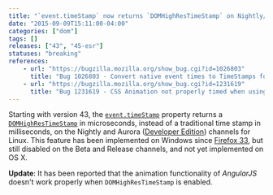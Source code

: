```yaml
---
title: "`event.timeStamp` now returns `DOMHighResTimeStamp` on Nightly/Aurora for Linux"
date: "2015-09-09T15:11:00-04:00"
categories: ["dom"]
tags: []
releases: ["43", "45-esr"]
statuses: "breaking"
references:
    - url: "https://bugzilla.mozilla.org/show_bug.cgi?id=1026803"
      title: "Bug 1026803 - Convert native event times to TimeStamps for Linux"
    - url: "https://bugzilla.mozilla.org/show_bug.cgi?id=1231619"
      title: "Bug 1231619 - CSS Animation not properly timed when using AngularJS animate on Firefox Developer edition and nightly"
---
```

Starting with version 43, the [`event.timeStamp`](https://developer.mozilla.org/docs/Web/API/event.timeStamp) property returns a [`DOMHighResTimeStamp`](https://developer.mozilla.org/docs/Web/API/DOMHighResTimeStamp) in microseconds, instead of a traditional time stamp in milliseconds, on the Nightly and Aurora ([Developer Edition](https://www.mozilla.org/firefox/channel/#developer)) channels for Linux. This feature has been implemented on Windows since [Firefox 33](https://www.fxsitecompat.dev/en-CA/docs/2014/event-timestamp-now-returns-domhighrestimestamp-on-nightly-aurora-for-windows/), but still disabled on the Beta and Release channels, and not yet implemented on OS X.

**Update**: It has been reported that the animation functionality of *AngularJS* doesn't work properly when `DOMHighResTimeStamp` is enabled.
